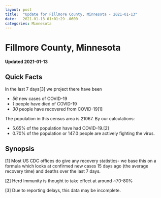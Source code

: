 ```yaml
---
layout: post
title:  "Update for Fillmore County, Minnesota - 2021-01-13"
date:   2021-01-13 01:01:29 -0600
categories: Minnesota
---
```


# Fillmore County, Minnesota
#### Updated 2021-01-13

## Quick Facts

In the last 7 days[3] we project there have been
- *56* new cases of COVID-19
- *1* people have died of COVID-19
- *30* people have recovered from COVID-19[1]

The population in this census area is 21067. By our calculations:
- 5.65% of the population have had COVID-19.[2]
- 0.70% of the population or 147.0 people are actively fighting the virus.

## Synopsis




[1] Most US CDC offices do give any recovery statistics- we base this on a formula which looks at confirmed new cases
15 days ago (the average recovery time) and deaths over the last 7 days.

[2] Herd Immunity is thought to take effect at around ~70-80%

[3] Due to reporting delays, this data may be incomplete.
 
    